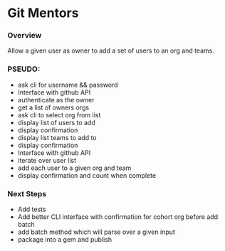 # Git Mentors

### Overview

Allow a given user as owner to add a set of users to an org and teams.

### PSEUDO:

- ask cli for username && password
- Interface with github API
- authenticate as the owner
- get a list of owners orgs
- ask cli to select org from list
- display list of users to add
- display confirmation
- display list teams to add to
- display confirmation
- Interface with github API
- iterate over user list
- add each user to a given org and team
- display confirmation and count when complete

### Next Steps
- Add tests
- Add better CLI interface with confirmation for cohort org before add batch
- add batch method which will parse over a given input
- package into a gem and publish
